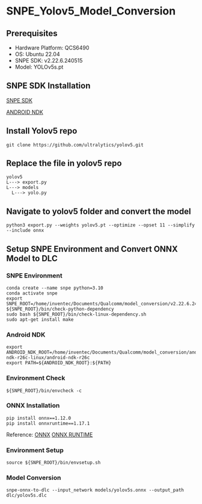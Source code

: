 # SNPE_Yolov5_Model_Conversion

## Prerequisites
* Hardware Platform: QCS6490
* OS: Ubuntu 22.04
* SNPE SDK: v2.22.6.240515
* Model: YOLOv5s.pt

## SNPE SDK Installation
[SNPE SDK](https://www.qualcomm.com/developer/software/neural-processing-sdk-for-ai)

[ANDROID NDK](https://dl.google.com/android/repository/android-ndk-r26c-linux.zip)

## Install Yolov5 repo
```
git clone https://github.com/ultralytics/yolov5.git
```

## Replace the file in yolov5 repo
```
yolov5
L---> export.py
L---> models
  L---> yolo.py
```

## Navigate to yolov5 folder and convert the model
```
python3 export.py --weights yolov5.pt --optimize --opset 11 --simplify --include onnx
```

## Setup SNPE Environment and Convert ONNX Model to DLC
### SNPE Environment
```
conda create --name snpe python=3.10
conda activate snpe
export SNPE_ROOT=/home/inventec/Documents/Qualcomm/model_conversion/v2.22.6.240515/qairt/2.22.6.240515
${SNPE_ROOT}/bin/check-python-dependency
sudo bash ${SNPE_ROOT}/bin/check-linux-dependency.sh
sudo apt-get install make
```
### Android NDK
```
export ANDROID_NDK_ROOT=/home/inventec/Documents/Qualcomm/model_conversion/android-ndk-r26c-linux/android-ndk-r26c
export PATH=${ANDROID_NDK_ROOT}:${PATH}
```

### Environment Check
```
${SNPE_ROOT}/bin/envcheck -c
```

### ONNX Installation
```
pip install onnx==1.12.0
pip install onnxruntime==1.17.1
```
Reference:
[ONNX](https://pypi.org/project/onnx/1.12.0/)
[ONNX RUNTIME](https://pypi.org/project/onnxruntime/1.17.1/)

### Environment Setup
```
source ${SNPE_ROOT}/bin/envsetup.sh
```

### Model Conversion
```
snpe-onnx-to-dlc --input_network models/yolov5s.onnx --output_path dlc/yolov5s.dlc
```
